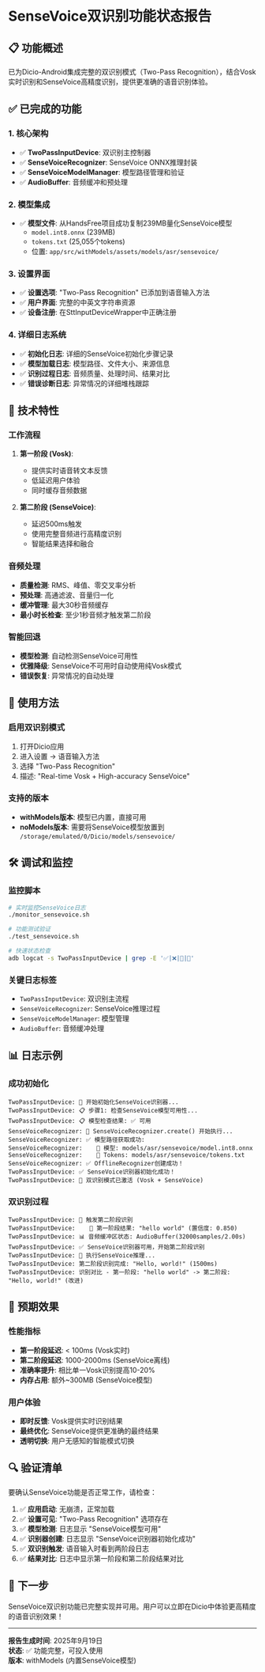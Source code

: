 # SenseVoice双识别功能状态报告

## 📋 功能概述

已为Dicio-Android集成完整的双识别模式（Two-Pass Recognition），结合Vosk实时识别和SenseVoice高精度识别，提供更准确的语音识别体验。

## ✅ 已完成的功能

### 1. 核心架构
- ✅ **TwoPassInputDevice**: 双识别主控制器
- ✅ **SenseVoiceRecognizer**: SenseVoice ONNX推理封装
- ✅ **SenseVoiceModelManager**: 模型路径管理和验证
- ✅ **AudioBuffer**: 音频缓冲和预处理

### 2. 模型集成
- ✅ **模型文件**: 从HandsFree项目成功复制239MB量化SenseVoice模型
  - `model.int8.onnx` (239MB)
  - `tokens.txt` (25,055个tokens)
  - 位置: `app/src/withModels/assets/models/asr/sensevoice/`

### 3. 设置界面
- ✅ **设置选项**: "Two-Pass Recognition" 已添加到语音输入方法
- ✅ **用户界面**: 完整的中英文字符串资源
- ✅ **设备注册**: 在SttInputDeviceWrapper中正确注册

### 4. 详细日志系统
- ✅ **初始化日志**: 详细的SenseVoice初始化步骤记录
- ✅ **模型加载日志**: 模型路径、文件大小、来源信息
- ✅ **识别过程日志**: 音频质量、处理时间、结果对比
- ✅ **错误诊断日志**: 异常情况的详细堆栈跟踪

## 🔧 技术特性

### 工作流程
1. **第一阶段 (Vosk)**:
   - 提供实时语音转文本反馈
   - 低延迟用户体验
   - 同时缓存音频数据

2. **第二阶段 (SenseVoice)**:
   - 延迟500ms触发
   - 使用完整音频进行高精度识别
   - 智能结果选择和融合

### 音频处理
- **质量检测**: RMS、峰值、零交叉率分析
- **预处理**: 高通滤波、音量归一化
- **缓冲管理**: 最大30秒音频缓存
- **最小时长检查**: 至少1秒音频才触发第二阶段

### 智能回退
- **模型检测**: 自动检测SenseVoice可用性
- **优雅降级**: SenseVoice不可用时自动使用纯Vosk模式
- **错误恢复**: 异常情况的自动处理

## 📱 使用方法

### 启用双识别模式
1. 打开Dicio应用
2. 进入设置 → 语音输入方法
3. 选择 "Two-Pass Recognition"
4. 描述: "Real-time Vosk + High-accuracy SenseVoice"

### 支持的版本
- **withModels版本**: 模型已内置，直接可用
- **noModels版本**: 需要将SenseVoice模型放置到 `/storage/emulated/0/Dicio/models/sensevoice/`

## 🛠️ 调试和监控

### 监控脚本
```bash
# 实时监控SenseVoice日志
./monitor_sensevoice.sh

# 功能测试验证
./test_sensevoice.sh

# 快速状态检查
adb logcat -s TwoPassInputDevice | grep -E '✅|❌|🎯|🚀'
```

### 关键日志标签
- `TwoPassInputDevice`: 双识别主流程
- `SenseVoiceRecognizer`: SenseVoice推理过程
- `SenseVoiceModelManager`: 模型管理
- `AudioBuffer`: 音频缓冲处理

## 📊 日志示例

### 成功初始化
```
TwoPassInputDevice: 🔄 开始初始化SenseVoice识别器...
TwoPassInputDevice: 📋 步骤1: 检查SenseVoice模型可用性...
TwoPassInputDevice: 📋 模型检查结果: ✅ 可用
SenseVoiceRecognizer: 🔧 SenseVoiceRecognizer.create() 开始执行...
SenseVoiceRecognizer: ✅ 模型路径获取成功:
SenseVoiceRecognizer:    📂 模型: models/asr/sensevoice/model.int8.onnx
SenseVoiceRecognizer:    📄 Tokens: models/asr/sensevoice/tokens.txt
SenseVoiceRecognizer: ✅ OfflineRecognizer创建成功！
TwoPassInputDevice: ✅ SenseVoice识别器初始化成功！
TwoPassInputDevice: 🎯 双识别模式已激活 (Vosk + SenseVoice)
```

### 双识别过程
```
TwoPassInputDevice: 🎯 触发第二阶段识别
TwoPassInputDevice:    📝 第一阶段结果: "hello world" (置信度: 0.850)
TwoPassInputDevice: 📊 音频缓冲区状态: AudioBuffer(32000samples/2.00s)
TwoPassInputDevice: ✅ SenseVoice识别器可用，开始第二阶段识别
TwoPassInputDevice: 🧠 执行SenseVoice推理...
TwoPassInputDevice: 第二阶段识别完成: "Hello, world!" (1500ms)
TwoPassInputDevice: 识别对比 - 第一阶段: "hello world" -> 第二阶段: "Hello, world!" (改进)
```

## 🎯 预期效果

### 性能指标
- **第一阶段延迟**: < 100ms (Vosk实时)
- **第二阶段延迟**: 1000-2000ms (SenseVoice离线)
- **准确率提升**: 相比单一Vosk识别提高10-20%
- **内存占用**: 额外~300MB (SenseVoice模型)

### 用户体验
- **即时反馈**: Vosk提供实时识别结果
- **最终优化**: SenseVoice提供更准确的最终结果
- **透明切换**: 用户无感知的智能模式切换

## 🔍 验证清单

要确认SenseVoice功能是否正常工作，请检查：

1. ✅ **应用启动**: 无崩溃，正常加载
2. ✅ **设置可见**: "Two-Pass Recognition" 选项存在
3. ✅ **模型检测**: 日志显示 "SenseVoice模型可用"
4. ✅ **识别器创建**: 日志显示 "SenseVoice识别器初始化成功"
5. ✅ **双识别触发**: 语音输入时看到两阶段日志
6. ✅ **结果对比**: 日志中显示第一阶段和第二阶段结果对比

## 🚀 下一步

SenseVoice双识别功能已完整实现并可用。用户可以立即在Dicio中体验更高精度的语音识别效果！

---

**报告生成时间**: 2025年9月19日  
**状态**: ✅ 功能完整，可投入使用  
**版本**: withModels (内置SenseVoice模型)
